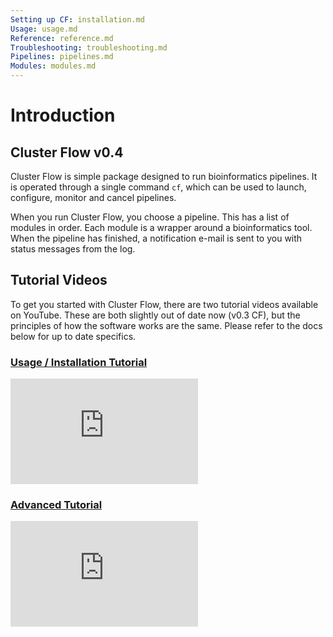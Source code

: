```yaml
---
Setting up CF: installation.md
Usage: usage.md
Reference: reference.md
Troubleshooting: troubleshooting.md
Pipelines: pipelines.md
Modules: modules.md
---
```


# Introduction
## Cluster Flow v0.4

Cluster Flow is simple package
designed to run bioinformatics pipelines. It is operated through a single command
`cf`, which can be used to launch, configure, monitor and cancel pipelines.

When you run Cluster Flow, you choose a pipeline. This has a list of modules
in order. Each module is a wrapper around a bioinformatics tool.
When the pipeline has finished, a notification e-mail is sent to you with
status messages from the log.

## Tutorial Videos
To get you started with Cluster Flow, there are two tutorial videos available on YouTube.
These are both slightly out of date now (v0.3 CF), but the principles of how the software
works are the same. Please refer to the docs below for up to date specifics.

### [Usage / Installation Tutorial](http://youtu.be/b2g_zQiz9ys)
<iframe width="300" height="169" src="https://www.youtube.com/embed/b2g_zQiz9ys?rel=0&amp;showinfo=0" frameborder="0" allowfullscreen></iframe>

### [Advanced Tutorial](http://youtu.be/aBHOcsA2M6w)
<iframe width="300" height="169" src="https://www.youtube.com/embed/aBHOcsA2M6w?rel=0&amp;showinfo=0" frameborder="0" allowfullscreen></iframe>